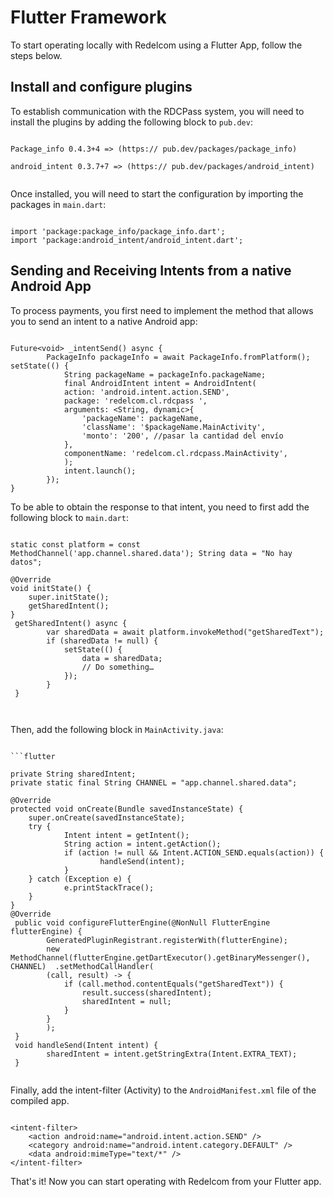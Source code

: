 # Flutter Framework 

To start operating locally with Redelcom using a Flutter App, follow the steps below. 

## Install and configure plugins 

To establish communication with the RDCPass system, you will need to install the plugins by adding the following block to `pub.dev`:

```flutter

Package_info 0.4.3+4 => (https:// pub.dev/packages/package_info) 

android_intent 0.3.7+7 => (https:// pub.dev/packages/android_intent)
 
```

Once installed, you will need to start the configuration by importing the packages in `main.dart`:

```flutter

import 'package:package_info/package_info.dart'; 
import 'package:android_intent/android_intent.dart';  

```


## Sending and Receiving Intents from a native Android App

To process payments, you first need to implement the method that allows you to send an intent to a native Android app:


```flutter

Future<void> _intentSend() async { 
		PackageInfo packageInfo = await PackageInfo.fromPlatform();  setState(() { 
			String packageName = packageInfo.packageName; 
			final AndroidIntent intent = AndroidIntent( 
			action: 'android.intent.action.SEND', 
			package: 'redelcom.cl.rdcpass ', 
			arguments: <String, dynamic>{ 
				'packageName': packageName, 
				'className': '$packageName.MainActivity', 
				'monto': '200', //pasar la cantidad del envío 
			}, 
			componentName: 'redelcom.cl.rdcpass.MainActivity', 
			); 
			intent.launch(); 
		}); 
}

```

To be able to obtain the response to that intent, you need to first add the following block to `main.dart`:

```flutter

static const platform = const MethodChannel('app.channel.shared.data'); String data = "No hay datos"; 

@Override 
void initState() { 
	super.initState(); 
	getSharedIntent(); 
} 
 getSharedIntent() async { 
 		var sharedData = await platform.invokeMethod("getSharedText"); 
 		if (sharedData != null) { 
			setState(() { 
				data = sharedData; 
				// Do something… 
 			}); 
 		} 
 } 

 
```

Then, add the following block in `MainActivity.java`:

```flutter

```flutter

private String sharedIntent; 
private static final String CHANNEL = "app.channel.shared.data"; 

@Override 
protected void onCreate(Bundle savedInstanceState) { 
 	super.onCreate(savedInstanceState); 
 	try { 
 			Intent intent = getIntent(); 
 			String action = intent.getAction(); 
 			if (action != null && Intent.ACTION_SEND.equals(action)) {  
					handleSend(intent); 
 			} 
 	} catch (Exception e) { 
 			e.printStackTrace(); 
 	} 
}
@Override 
 public void configureFlutterEngine(@NonNull FlutterEngine flutterEngine) {  
		GeneratedPluginRegistrant.registerWith(flutterEngine); 
 		new MethodChannel(flutterEngine.getDartExecutor().getBinaryMessenger(), CHANNEL)  .setMethodCallHandler( 
 		(call, result) -> { 
			if (call.method.contentEquals("getSharedText")) { 
				result.success(sharedIntent); 
				sharedIntent = null; 
			} 
 		} 
 		); 
 } 
 void handleSend(Intent intent) { 
 		sharedIntent = intent.getStringExtra(Intent.EXTRA_TEXT); 
 } 


```

Finally, add the intent-filter (Activity) to the `AndroidManifest.xml` file of the compiled app.

```flutter

<intent-filter> 
	<action android:name="android.intent.action.SEND" /> 
	<category android:name="android.intent.category.DEFAULT" /> 
	<data android:mimeType="text/*" /> 
</intent-filter>

```

That's it! Now you can start operating with Redelcom from your Flutter app.
